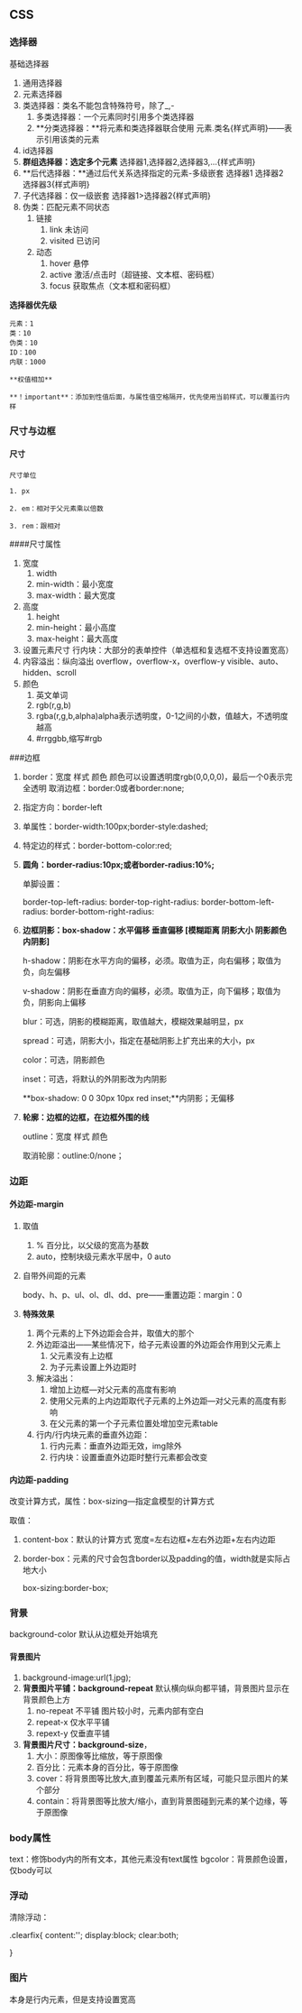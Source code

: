 ## CSS

### 选择器

基础选择器

1. 通用选择器
2. 元素选择器
3. 类选择器：类名不能包含特殊符号，除了_,- 
   1. 多类选择器：一个元素同时引用多个类选择器
   2. **分类选择器：**将元素和类选择器联合使用 
      元素.类名{样式声明}——表示引用该类的元素
4. id选择器
5. **群组选择器：选定多个元素**
   选择器1,选择器2,选择器3,...{样式声明}
6. **后代选择器：**通过后代关系选择指定的元素-多级嵌套
   选择器1 选择器2 选择器3{样式声明}
7. 子代选择器：仅一级嵌套
   选择器1>选择器2{样式声明}
8. 伪类：匹配元素不同状态
   1. 链接
      1. link 未访问
      2. visited 已访问
   2. 动态
      1. hover 悬停
      2. active 激活/点击时（超链接、文本框、密码框）
      3. focus 获取焦点（文本框和密码框）

**选择器优先级**

	元素：1
	类：10
	伪类：10
	ID：100
	内联：1000

	**权值相加**

	**！important**：添加到性值后面，与属性值空格隔开，优先使用当前样式，可以覆盖行内样

### 尺寸与边框

#### 尺寸

	尺寸单位

	1. px

	2. em：相对于父元素乘以倍数

	3. rem：跟相对

####尺寸属性
1. 宽度
   1. width
   2. min-width：最小宽度
   3. max-width：最大宽度
2. 高度
   1. height
   2. min-height：最小高度
   3. max-height：最大高度
3. 设置元素尺寸
   行内块：大部分的表单控件（单选框和复选框不支持设置宽高）
4. 内容溢出：纵向溢出 overflow，overflow-x，overflow-y
    visible、auto、hidden、scroll	
5. 颜色
   1. 英文单词
   2. rgb(r,g,b)
   3. rgba(r,g,b,alpha)alpha表示透明度，0-1之间的小数，值越大，不透明度越高
   4. \#rrggbb,缩写#rgb

###边框
1. border：宽度 样式 颜色
   颜色可以设置透明度rgb(0,0,0,0)，最后一个0表示完全透明
   取消边框：border:0或者border:none;

2. 指定方向：border-left

3. 单属性：border-width:100px;border-style:dashed;

4. 特定边的样式：border-bottom-color:red;

5. **圆角：border-radius:10px;或者border-radius:10%;**

   单脚设置：

   	border-top-left-radius:			border-top-right-radius:
   	border-bottom-left-radius: 		border-bottom-right-radius:

6. **边框阴影：box-shadow：水平偏移 垂直偏移 [模糊距离 阴影大小 阴影颜色 内阴影]**

   h-shadow：阴影在水平方向的偏移，必须。取值为正，向右偏移；取值为负，向左偏移

   v-shadow：阴影在垂直方向的偏移，必须。取值为正，向下偏移；取值为负，阴影向上偏移

   blur：可选，阴影的模糊距离，取值越大，模糊效果越明显，px

   spread：可选，阴影大小，指定在基础阴影上扩充出来的大小，px

   color：可选，阴影颜色

   inset：可选，将默认的外阴影改为内阴影

   **box-shadow: 0 0 30px 10px red inset;**内阴影；无偏移

7. **轮廓：边框的边框，在边框外围的线**

   outline：宽度 样式 颜色

   取消轮廓：outline:0/none；

### 边距

#### 外边距-margin

1. 取值

   1. % 百分比，以父级的宽高为基数
   2. auto，控制块级元素水平居中，0 auto

2. 自带外间距的元素

   body、h、p、ul、ol、dl、dd、pre——重置边距：margin：0

3. **特殊效果**

   1. 两个元素的上下外边距会合并，取值大的那个
   2. 外边距溢出——某些情况下，给子元素设置的外边距会作用到父元素上
      1. 父元素没有上边框
      2. 为子元素设置上外边距时
   3. 解决溢出：
      1. 增加上边框—对父元素的高度有影响
      2. 使用父元素的上内边距取代子元素的上外边距—对父元素的高度有影响
      3. 在父元素的第一个子元素位置处增加空元素table
   4. 行内/行内块元素的垂直外边距：
      1. 行内元素：垂直外边距无效，img除外
      2. 行内块：设置垂直外边距时整行元素都会改变

#### 内边距-padding

改变计算方式，属性：box-sizing—指定盒模型的计算方式

取值：

1. content-box：默认的计算方式	宽度=左右边框+左右外边距+左右内边距

2. border-box：元素的尺寸会包含border以及padding的值，width就是实际占地大小

   box-sizing:border-box;

### 背景

background-color	默认从边框处开始填充

#### 背景图片

1. background-image:url(1.jpg);
2. **背景图片平铺：background-repeat**   默认横向纵向都平铺，背景图片显示在背景颜色上方
   1. no-repeat 不平铺	图片较小时，元素内部有空白
   2. repeat-x 仅水平平铺
   3. repext-y 仅垂直平铺
3. **背景图片尺寸：background-size**，
   1. 大小：原图像等比缩放，等于原图像
   2. 百分比：元素本身的百分比，等于原图像
   3. cover：将背景图等比放大,直到覆盖元素所有区域，可能只显示图片的某个部分
   4. contain：将背景图等比放大/缩小，直到背景图碰到元素的某个边缘，等于原图像

### body属性

text：修饰body内的所有文本，其他元素没有text属性
bgcolor：背景颜色设置，仅body可以

### 浮动

清除浮动：

.clearfix{
	content:'';
	display:block;
	clear:both;

}

### 图片

本身是行内元素，但是支持设置宽高